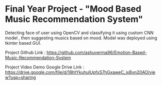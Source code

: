 # Final Year Project - "Mood Based Music Recommendation System"
Detecting face of user using OpenCV and classifying it using custom CNN model , then suggesting musics based on mood. Model was deployed using tkinter based GUI.


Project Github Link : https://github.com/ashuverma96/Emotion-Based-Music-Recommendation-System

Project Video Demo Google Drive Link : https://drive.google.com/file/d/18htYkuhulUpfxS7hGxaweC_ixBvn20AO/view?usp=sharing
